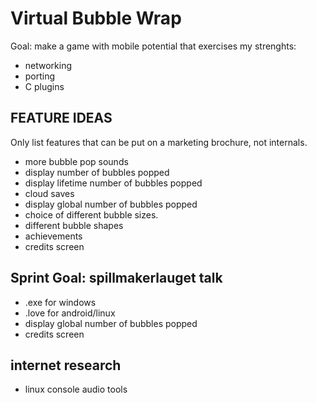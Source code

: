# Virtual Bubble Wrap

Goal: make a game with mobile potential that exercises my strenghts:
* networking
* porting
* C plugins

## FEATURE IDEAS

Only list features that can be put on a marketing brochure, not
internals.

* more bubble pop sounds
* display number of bubbles popped
* display lifetime number of bubbles popped
* cloud saves
* display global number of bubbles popped
* choice of different bubble sizes.
* different bubble shapes
* achievements
* credits screen

## Sprint Goal: spillmakerlauget talk
* .exe for windows
* .love for android/linux
* display global number of bubbles popped
* credits screen

## internet research
* linux console audio tools
